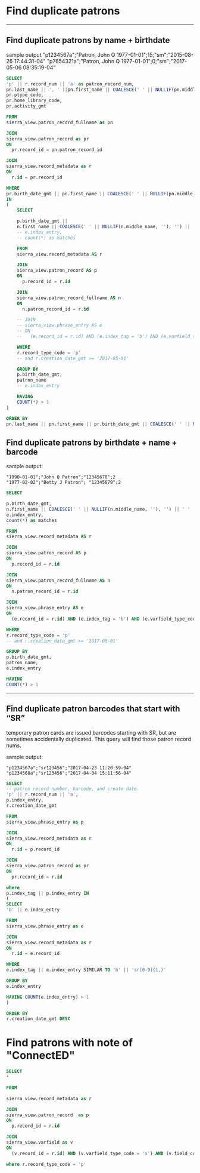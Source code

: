 # Find duplicate patrons
***

## Find duplicate patrons by name + birthdate

sample output
"p1234567a";"Patron, John Q 1977-01-01";15;"sm";"2015-08-26 17:44:31-04"
"p7654321a";"Patron, John Q 1977-01-01";0;"sm";"2017-05-06 08:35:19-04"

```sql
SELECT
'p' || r.record_num || 'a' as patron_record_num,
pn.last_name || ', ' ||pn.first_name || COALESCE(' ' || NULLIF(pn.middle_name, ''), '') || ' ' || pr.birth_date_gmt,
pr.ptype_code,
pr.home_library_code,
pr.activity_gmt

FROM
sierra_view.patron_record_fullname as pn

JOIN
sierra_view.patron_record as pr
ON
  pr.record_id = pn.patron_record_id

JOIN
sierra_view.record_metadata as r
ON
  r.id = pr.record_id

WHERE
pr.birth_date_gmt || pn.first_name || COALESCE(' ' || NULLIF(pn.middle_name, ''), '') || ' ' || pn.last_name 
IN
(
	SELECT

	p.birth_date_gmt ||
	n.first_name || COALESCE(' ' || NULLIF(n.middle_name, ''), '') || ' ' || n.last_name as patron_name
	-- e.index_entry,
	-- count(*) as matches

	FROM
	sierra_view.record_metadata AS r

	JOIN
	sierra_view.patron_record AS p
	ON
	  p.record_id = r.id

	JOIN
	sierra_view.patron_record_fullname AS n
	ON
	  n.patron_record_id = r.id

	-- JOIN
	-- sierra_view.phrase_entry AS e
	-- ON
	--   (e.record_id = r.id) AND (e.index_tag = 'b') AND (e.varfield_type_code = 'b')

	WHERE 
	r.record_type_code = 'p'
	-- and r.creation_date_gmt >= '2017-05-01'

	GROUP BY
	p.birth_date_gmt,
	patron_name
	-- e.index_entry

	HAVING
	COUNT(*) > 1
)

ORDER BY
pn.last_name || pn.first_name || pr.birth_date_gmt || COALESCE(' ' || NULLIF(pn.middle_name, ''), '')
```



## Find duplicate patrons by birthdate + name + barcode

sample output:
```csv
"1990-01-01";"John Q Patron";"12345678";2
"1977-02-02";"Betty J Patron"; "12345679";2
```

```sql
SELECT

p.birth_date_gmt,
n.first_name || COALESCE(' ' || NULLIF(n.middle_name, ''), '') || ' ' || n.last_name as patron_name,
e.index_entry,
count(*) as matches

FROM
sierra_view.record_metadata AS r

JOIN
sierra_view.patron_record AS p
ON
  p.record_id = r.id

JOIN
sierra_view.patron_record_fullname AS n
ON
  n.patron_record_id = r.id

JOIN
sierra_view.phrase_entry AS e
ON
  (e.record_id = r.id) AND (e.index_tag = 'b') AND (e.varfield_type_code = 'b')

WHERE 
r.record_type_code = 'p'
-- and r.creation_date_gmt >= '2017-05-01'

GROUP BY
p.birth_date_gmt,
patron_name,
e.index_entry

HAVING
COUNT(*) > 1
```

***

## Find duplicate patron barcodes that start with “SR”
temporary patron cards are issued barcodes starting with SR, but are sometimes accidentally duplicated. This query will find those patron record nums.

sample output:
```csv
"p1234567a";"sr123456";"2017-04-23 11:20:59-04"
"p1234568a";"sr123456";"2017-04-04 15:11:56-04"
```

```sql 
SELECT
-- patron record number, barcode, and create date. 
'p' || r.record_num || 'a',
p.index_entry,
r.creation_date_gmt

FROM
sierra_view.phrase_entry as p

JOIN
sierra_view.record_metadata as r
ON
  r.id = p.record_id

JOIN
sierra_view.patron_record as pr
ON
  pr.record_id = r.id

where 
p.index_tag || p.index_entry IN
(
SELECT
'b' || e.index_entry

FROM
sierra_view.phrase_entry as e

JOIN
sierra_view.record_metadata as r
ON
  r.id = e.record_id

WHERE
e.index_tag || e.index_entry SIMILAR TO 'b' || 'sr[0-9]{1,}'

GROUP BY
e.index_entry

HAVING COUNT(e.index_entry) > 1
)

ORDER BY 
r.creation_date_gmt DESC
```

# Find patrons with note of "ConnectED"
```sql
SELECT
*

FROM

sierra_view.record_metadata as r

JOIN
sierra_view.patron_record  as p
ON
  p.record_id = r.id

JOIN
sierra_view.varfield as v 
ON
  (v.record_id = r.id) AND (v.varfield_type_code = 'x') AND (v.field_content = 'ConnectED')

where r.record_type_code = 'p'
```
